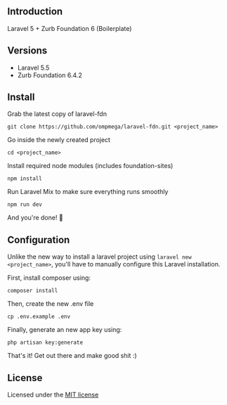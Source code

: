 ## Introduction
Laravel 5 + Zurb Foundation 6 (Boilerplate)

## Versions
- Laravel 5.5
- Zurb Foundation 6.4.2

## Install
Grab the latest copy of laravel-fdn
```
git clone https://github.com/ompmega/laravel-fdn.git <project_name>
```

Go inside the newly created project
```
cd <project_name>
```

Install required node modules (includes foundation-sites)
```
npm install
```

Run Laravel Mix to make sure everything runs smoothly
```
npm run dev
```

And you're done! 🎉

## Configuration
Unlike the new way to install a laravel project using `laravel new <project_name>`, you'll have to manually configure this Laravel installation.

First, install composer using:
```
composer install
```

Then, create the new .env file
```
cp .env.example .env
```

Finally, generate an new app key using:
```
php artisan key:generate
```

That's it! Get out there and make good shit :)

## License
Licensed under the [MIT license](http://opensource.org/licenses/MIT)